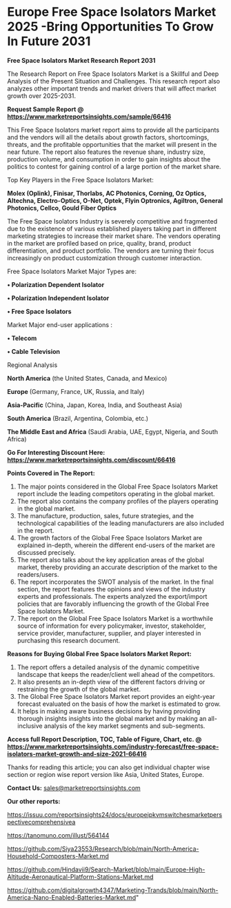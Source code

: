# Europe Free Space Isolators Market 2025 -Bring Opportunities To Grow In Future 2031

<strong>Free Space Isolators Market Research Report 2031</strong>

The Research Report on Free Space Isolators Market is a Skillful and Deep Analysis of the Present Situation and Challenges. This research report also analyzes other important trends and market drivers that will affect market growth over 2025-2031.

<strong>Request Sample Report @ <a href=https://www.marketreportsinsights.com/sample/66416>https://www.marketreportsinsights.com/sample/66416</a></strong>

This Free Space Isolators market report aims to provide all the participants and the vendors will all the details about growth factors, shortcomings, threats, and the profitable opportunities that the market will present in the near future. The report also features the revenue share, industry size, production volume, and consumption in order to gain insights about the politics to contest for gaining control of a large portion of the market share.

Top Key Players in the Free Space Isolators Market:

<strong>Molex (Oplink), Finisar, Thorlabs, AC Photonics, Corning, Oz Optics, Altechna, Electro-Optics, O-Net, Optek, Flyin Optronics, Agiltron, General Photonics, Cellco, Gould Fiber Optics</strong>

The Free Space Isolators Industry is severely competitive and fragmented due to the existence of various established players taking part in different marketing strategies to increase their market share. The vendors operating in the market are profiled based on price, quality, brand, product differentiation, and product portfolio. The vendors are turning their focus increasingly on product customization through customer interaction.

Free Space Isolators Market Major Types are:

<strong>• Polarization Dependent Isolator

• Polarization Independent Isolator

• Free Space Isolators</strong>

Market Major end-user applications :

<strong>• Telecom

• Cable Television</strong>

Regional Analysis

</u><strong><b>North America</b></strong> (the United States, Canada, and Mexico)

<strong><b>Europe </b></strong>(Germany, France, UK, Russia, and Italy)

<strong><b>Asia-Pacific</b></strong> (China, Japan, Korea, India, and Southeast Asia)

<strong><b>South America</b></strong> (Brazil, Argentina, Colombia, etc.)

<strong><b>The Middle East and Africa</b></strong> (Saudi Arabia, UAE, Egypt, Nigeria, and South Africa)

<strong>Go For Interesting Discount Here: <a href=https://www.marketreportsinsights.com/discount/66416>https://www.marketreportsinsights.com/discount/66416</a></strong>

<strong>Points Covered in The Report:</strong>
<ol>
  <li>The major points considered in the Global Free Space Isolators Market report include the leading competitors operating in the global market.</li>
  <li>The report also contains the company profiles of the players operating in the global market.</li>
  <li>The manufacture, production, sales, future strategies, and the technological capabilities of the leading manufacturers are also included in the report.</li>
  <li>The growth factors of the Global Free Space Isolators Market are explained in-depth, wherein the different end-users of the market are discussed precisely.</li>
  <li>The report also talks about the key application areas of the global market, thereby providing an accurate description of the market to the readers/users.</li>
  <li>The report incorporates the SWOT analysis of the market. In the final section, the report features the opinions and views of the industry experts and professionals. The experts analyzed the export/import policies that are favorably influencing the growth of the Global Free Space Isolators Market.</li>
  <li>The report on the Global Free Space Isolators Market is a worthwhile source of information for every policymaker, investor, stakeholder, service provider, manufacturer, supplier, and player interested in purchasing this research document.</li>
</ol>
<strong>Reasons for Buying Global Free Space Isolators Market Report:</strong>

<ol>
  <li>The report offers a detailed analysis of the dynamic competitive landscape that keeps the reader/client well ahead of the competitors.</li>
  <li>It also presents an in-depth view of the different factors driving or restraining the growth of the global market.</li>
  <li>The Global Free Space Isolators Market report provides an eight-year forecast evaluated on the basis of how the market is estimated to grow.</li>
  <li>It helps in making aware business decisions by having providing thorough insights insights into the global market and by making an all-inclusive analysis of the key market segments and sub-segments.</li>
</ol>
<strong>Access full Report Description, TOC, Table of Figure, Chart, etc. @ <a href=https://www.marketreportsinsights.com/industry-forecast/free-space-isolators-market-growth-and-size-2021-66416>https://www.marketreportsinsights.com/industry-forecast/free-space-isolators-market-growth-and-size-2021-66416</a></strong>


Thanks for reading this article; you can also get individual chapter wise section or region wise report version like Asia, United States, Europe.

<strong>Contact Us:</strong>
sales@marketreportsinsights.com

<strong>Our other reports:</strong>

<a href=https://issuu.com/reportsinsights24/docs/europeipkvmswitchesmarketperspectivecomprehensivea>https://issuu.com/reportsinsights24/docs/europeipkvmswitchesmarketperspectivecomprehensivea</a>

<a href=https://tanomuno.com/illust/564144>https://tanomuno.com/illust/564144</a>

<a href=https://github.com/Siya23553/Research/blob/main/North-America-Household-Composters-Market.md>https://github.com/Siya23553/Research/blob/main/North-America-Household-Composters-Market.md</a>

<a href=https://github.com/Hindavii9/Search-Market/blob/main/Europe-High-Altitude-Aeronautical-Platform-Stations-Market.md>https://github.com/Hindavii9/Search-Market/blob/main/Europe-High-Altitude-Aeronautical-Platform-Stations-Market.md</a>

<a href=https://github.com/digitalgrowth4347/Marketing-Trands/blob/main/North-America-Nano-Enabled-Batteries-Market.md>https://github.com/digitalgrowth4347/Marketing-Trands/blob/main/North-America-Nano-Enabled-Batteries-Market.md</a>"

